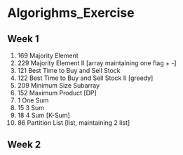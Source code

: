 # Algorighms_Exercise
## Week 1
1. 169 Majority Element
2. 229 Majority Element II [array maintaining one flag + -]
3. 121 Best Time to Buy and Sell Stock
4. 122 Best Time to Buy and Sell Stock II [greedy]
5. 209 Minimum Size Subarray
6. 152 Maximum Product [DP]
7. 1 One Sum
8. 15 3 Sum
9. 18 4 Sum [K-Sum]
10. 86 Partition List [list, maintaining 2 list]

## Week 2
